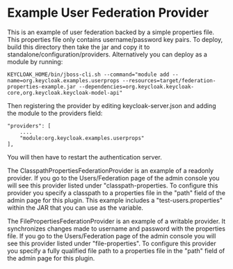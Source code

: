 Example User Federation Provider
===================================================

This is an example of user federation backed by a simple properties file.  This properties file only contains username/password
key pairs.  To deploy, build this directory then take the jar and copy it to standalone/configuration/providers. Alternatively you can deploy as a module by running:

    KEYCLOAK_HOME/bin/jboss-cli.sh --command="module add --name=org.keycloak.examples.userprops --resources=target/federation-properties-example.jar --dependencies=org.keycloak.keycloak-core,org.keycloak.keycloak-model-api"

Then registering the provider by editing keycloak-server.json and adding the module to the providers field:

    "providers": [
        ....
        "module:org.keycloak.examples.userprops"
    ],

  
You will then have to restart the authentication server.

The ClasspathPropertiesFederationProvider is an example of a readonly provider.  If you go to the Users/Federation
  page of the admin console you will see this provider listed under "classpath-properties.  To configure this provider you 
specify a classpath to a properties file in the "path" field of the admin page for this plugin.  This example includes
a "test-users.properties" within the JAR that you can use as the variable.
  
The FilePropertiesFederationProvider is an example of a writable provider.  It synchronizes changes made to
username and password with the properties file.  If you go to the Users/Federation page of the admin console you will 
see this provider listed under "file-properties".  To configure this provider you specify a fully qualified file path to 
a properties file in the "path" field of the admin page for this plugin.  
